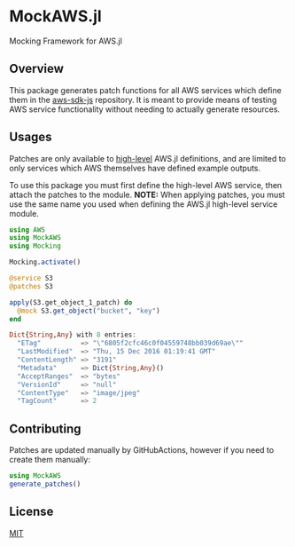 # MockAWS.jl
Mocking Framework for AWS.jl

## Overview
This package generates patch functions for all AWS services which define them in the [aws-sdk-js](https://github.com/aws/aws-sdk-js/tree/master/apis) repository.
It is meant to provide means of testing AWS service functionality without needing to actually generate resources.

## Usages
Patches are only available to [high-level](https://github.com/JuliaCloud/AWS.jl/tree/master/src/services) AWS.jl definitions, and are limited to only services which AWS themselves have defined example outputs.

To use this package you must first define the high-level AWS service, then attach the patches to the module.
**NOTE:** When applying patches, you must use the same name you used when defining the AWS.jl high-level service module.

```julia
using AWS
using MockAWS
using Mocking

Mocking.activate()

@service S3
@patches S3

apply(S3.get_object_1_patch) do
  @mock S3.get_object("bucket", "key")
end

Dict{String,Any} with 8 entries:
  "ETag"          => "\"6805f2cfc46c0f04559748bb039d69ae\""
  "LastModified"  => "Thu, 15 Dec 2016 01:19:41 GMT"
  "ContentLength" => "3191"
  "Metadata"      => Dict{String,Any}()
  "AcceptRanges"  => "bytes"
  "VersionId"     => "null"
  "ContentType"   => "image/jpeg"
  "TagCount"      => 2
```

## Contributing
Patches are updated manually by GitHubActions, however if you need to create them manually:

```julia
using MockAWS
generate_patches()
```

## License
[MIT](LICENSE)
